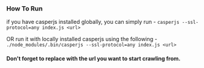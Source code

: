### How To Run

if you have casperjs installed globally, you can simply run -
`casperjs --ssl-protocol=any index.js <url>`

OR run it with locally installed casperjs using the following - 
`./node_modules/.bin/casperjs --ssl-protocol=any index.js <url>`

#### Don't forget to replace <url> with the url you want to start crawling from.
